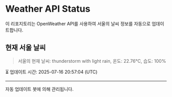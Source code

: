 
# Weather API Status

이 리포지토리는 OpenWeather API를 사용하여 서울의 날씨 정보를 자동으로 업데이트합니다.

## 현재 서울 날씨
> 서울의 현재 날씨: thunderstorm with light rain, 온도: 22.76°C, 습도: 100%

⏳ 업데이트 시간: 2025-07-16 20:57:04 (UTC)

---
자동 업데이트 봇에 의해 관리됩니다.
